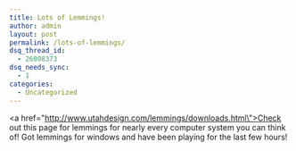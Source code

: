 ```yaml
---
title: Lots of Lemmings!
author: admin
layout: post
permalink: /lots-of-lemmings/
dsq_thread_id:
  - 26008373
dsq_needs_sync:
  - 1
categories:
  - Uncategorized
---
```

<a href=\"http://www.utahdesign.com/lemmings/downloads.html\">Check out this page for lemmings</a> for nearly every computer system you can think of! Got lemmings for windows and have been playing for the last few hours!